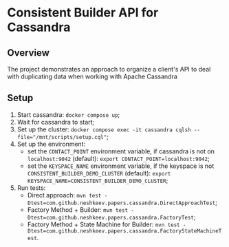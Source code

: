 # Consistent Builder API for Cassandra

## Overview

The project demonstrates an approach to organize a client's API to deal with duplicating data when working with Apache Cassandra

## Setup

1. Start cassandra: `docker compose up`;
1. Wait for cassandra to start;
1. Set up the cluster: `docker compose exec -it cassandra cqlsh --file="/mnt/scripts/setup.cql"`;
1. Set up the environment:
   - set the `CONTACT_POINT` environment variable, if cassandra is not on `localhost:9042` (default): `export CONTACT_POINT=localhost:9042`;
   - set the `KEYSPACE_NAME` environment variable, if the keyspace is not `CONSISTENT_BUILDER_DEMO_CLUSTER` (default): `export KEYSPACE_NAME=CONSISTENT_BUILDER_DEMO_CLUSTER`;
1. Run tests:
   - Direct approach: `mvn test -Dtest=com.github.neshkeev.papers.cassandra.DirectApproachTest`;
   - Factory Method + Builder: `mvn test -Dtest=com.github.neshkeev.papers.cassandra.FactoryTest`;
   - Factory Method + State Machine for Builder: `mvn test -Dtest=com.github.neshkeev.papers.cassandra.FactoryStateMachineTest`.
